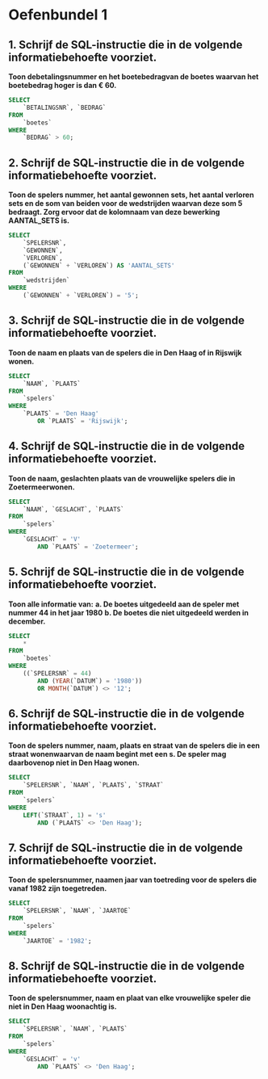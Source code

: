 # Oefenbundel 1

## 1. Schrijf de SQL-instructie die in de volgende informatiebehoefte voorziet.

**Toon debetalingsnummer en het boetebedragvan de boetes waarvan het boetebedrag hoger is dan € 60.**

```sql
SELECT 
    `BETALINGSNR`, `BEDRAG`
FROM
    `boetes`
WHERE
    `BEDRAG` > 60;
```
## 2. Schrijf de SQL-instructie die in de volgende informatiebehoefte voorziet.

**Toon de spelers nummer, het aantal gewonnen sets, het aantal verloren sets en de som van beiden voor de wedstrijden waarvan deze som 5 bedraagt. Zorg ervoor dat de kolomnaam van deze bewerking AANTAL_SETS is.**

```sql
SELECT 
    `SPELERSNR`,
    `GEWONNEN`,
    `VERLOREN`,
    (`GEWONNEN` + `VERLOREN`) AS 'AANTAL_SETS'
FROM
    `wedstrijden`
WHERE
    (`GEWONNEN` + `VERLOREN`) = '5';
```

## 3. Schrijf de SQL-instructie die in de volgende informatiebehoefte voorziet.

**Toon de naam en plaats van de spelers die in Den Haag of in Rijswijk wonen.**

```sql
SELECT 
    `NAAM`, `PLAATS`
FROM
    `spelers`
WHERE
    `PLAATS` = 'Den Haag'
        OR `PLAATS` = 'Rijswijk';
```

## 4. Schrijf de SQL-instructie die in de volgende informatiebehoefte voorziet.

**Toon de naam, geslachten plaats van de vrouwelijke spelers die in Zoetermeerwonen.**

```sql
SELECT 
    `NAAM`, `GESLACHT`, `PLAATS`
FROM
    `spelers`
WHERE
    `GESLACHT` = 'V'
        AND `PLAATS` = 'Zoetermeer';
```

## 5. Schrijf de SQL-instructie die in de volgende informatiebehoefte voorziet.

**Toon alle informatie van:**
    **a. De boetes uitgedeeld aan de speler met nummer 44 in het jaar 1980**
    **b. De boetes die niet uitgedeeld werden in december.**

```sql
SELECT 
    *
FROM
    `boetes`
WHERE
    ((`SPELERSNR` = 44)
        AND (YEAR(`DATUM`) = '1980'))
        OR MONTH(`DATUM`) <> '12';
```

## 6. Schrijf de SQL-instructie die in de volgende informatiebehoefte voorziet.

**Toon de spelers nummer, naam, plaats en straat van de spelers die in een straat wonenwaarvan de naam begint met een s. De speler mag daarbovenop niet in Den Haag wonen.**

```sql
SELECT 
    `SPELERSNR`, `NAAM`, `PLAATS`, `STRAAT`
FROM
    `spelers`
WHERE
    LEFT(`STRAAT`, 1) = 's'
        AND (`PLAATS` <> 'Den Haag');
```

## 7. Schrijf de SQL-instructie die in de volgende informatiebehoefte voorziet.

**Toon de spelersnummer, naamen jaar van toetreding voor de spelers die vanaf 1982 zijn toegetreden.**

```sql
SELECT 
    `SPELERSNR`, `NAAM`, `JAARTOE`
FROM
    `spelers`
WHERE
    `JAARTOE` = '1982'; 
```

## 8. Schrijf de SQL-instructie die in de volgende informatiebehoefte voorziet.

**Toon de spelersnummer, naam en plaat van elke vrouwelijke speler die niet in Den Haag woonachtig is.**

```sql
SELECT 
    `SPELERSNR`, `NAAM`, `PLAATS`
FROM
    `spelers`
WHERE
    `GESLACHT` = 'v'
        AND `PLAATS` <> 'Den Haag';
```

